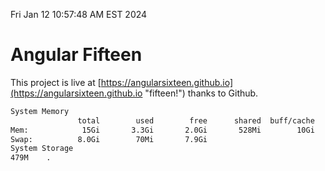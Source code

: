 Fri Jan 12 10:57:48 AM EST 2024

# Angular Fifteen


This project is live at [https://angularsixteen.github.io](https://angularsixteen.github.io "fifteen!") thanks to Github.

```bash
System Memory
               total        used        free      shared  buff/cache   available
Mem:            15Gi       3.3Gi       2.0Gi       528Mi        10Gi        11Gi
Swap:          8.0Gi        70Mi       7.9Gi
System Storage
479M	.
```
```bash
